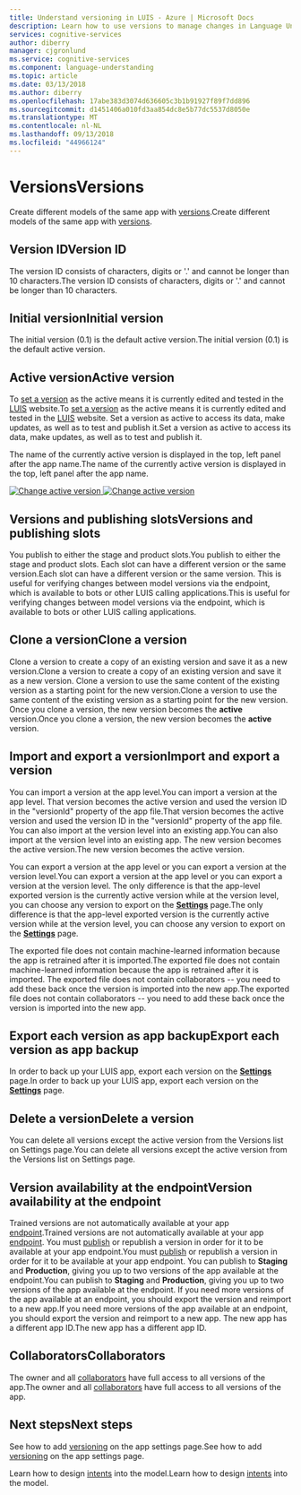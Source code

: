 ```yaml
---
title: Understand versioning in LUIS - Azure | Microsoft Docs
description: Learn how to use versions to manage changes in Language Understanding (LUIS)
services: cognitive-services
author: diberry
manager: cjgronlund
ms.service: cognitive-services
ms.component: language-understanding
ms.topic: article
ms.date: 03/13/2018
ms.author: diberry
ms.openlocfilehash: 17abe383d3074d636605c3b1b91927f89f7dd896
ms.sourcegitcommit: d1451406a010fd3aa854dc8e5b77dc5537d8050e
ms.translationtype: MT
ms.contentlocale: nl-NL
ms.lasthandoff: 09/13/2018
ms.locfileid: "44966124"
---
```

# <a name="versions"></a><span data-ttu-id="24835-103">Versions</span><span class="sxs-lookup"><span data-stu-id="24835-103">Versions</span></span>
<span data-ttu-id="24835-104">Create different models of the same app with [versions](luis-how-to-manage-versions.md).</span><span class="sxs-lookup"><span data-stu-id="24835-104">Create different models of the same app with [versions](luis-how-to-manage-versions.md).</span></span> 

## <a name="version-id"></a><span data-ttu-id="24835-105">Version ID</span><span class="sxs-lookup"><span data-stu-id="24835-105">Version ID</span></span>
<span data-ttu-id="24835-106">The version ID consists of characters, digits or '.' and cannot be longer than 10 characters.</span><span class="sxs-lookup"><span data-stu-id="24835-106">The version ID consists of characters, digits or '.' and cannot be longer than 10 characters.</span></span>

## <a name="initial-version"></a><span data-ttu-id="24835-107">Initial version</span><span class="sxs-lookup"><span data-stu-id="24835-107">Initial version</span></span>
<span data-ttu-id="24835-108">The initial version (0.1) is the default active version.</span><span class="sxs-lookup"><span data-stu-id="24835-108">The initial version (0.1) is the default active version.</span></span> 

## <a name="active-version"></a><span data-ttu-id="24835-109">Active version</span><span class="sxs-lookup"><span data-stu-id="24835-109">Active version</span></span>
<span data-ttu-id="24835-110">To [set a version](luis-how-to-manage-versions.md#set-active-version) as the active means it is currently edited and tested in the [LUIS](luis-reference-regions.md) website.</span><span class="sxs-lookup"><span data-stu-id="24835-110">To [set a version](luis-how-to-manage-versions.md#set-active-version) as the active means it is currently edited and tested in the [LUIS](luis-reference-regions.md) website.</span></span> <span data-ttu-id="24835-111">Set a version as active to access its data, make updates, as well as to test and publish it.</span><span class="sxs-lookup"><span data-stu-id="24835-111">Set a version as active to access its data, make updates, as well as to test and publish it.</span></span>

<span data-ttu-id="24835-112">The name of the currently active version is displayed in the top, left panel after the app name.</span><span class="sxs-lookup"><span data-stu-id="24835-112">The name of the currently active version is displayed in the top, left panel after the app name.</span></span> 

<span data-ttu-id="24835-113">[ ![Change active version](./media/luis-concept-version/version-in-nav-bar-inline.png) ](./media/luis-concept-version/version-in-nav-bar-expanded.png#lightbox)</span><span class="sxs-lookup"><span data-stu-id="24835-113">[ ![Change active version](./media/luis-concept-version/version-in-nav-bar-inline.png) ](./media/luis-concept-version/version-in-nav-bar-expanded.png#lightbox)</span></span>

## <a name="versions-and-publishing-slots"></a><span data-ttu-id="24835-114">Versions and publishing slots</span><span class="sxs-lookup"><span data-stu-id="24835-114">Versions and publishing slots</span></span>
<span data-ttu-id="24835-115">You publish to either the stage and product slots.</span><span class="sxs-lookup"><span data-stu-id="24835-115">You publish to either the stage and product slots.</span></span> <span data-ttu-id="24835-116">Each slot can have a different version or the same version.</span><span class="sxs-lookup"><span data-stu-id="24835-116">Each slot can have a different version or the same version.</span></span> <span data-ttu-id="24835-117">This is useful for verifying changes between model versions via the endpoint, which is available to bots or other LUIS calling applications.</span><span class="sxs-lookup"><span data-stu-id="24835-117">This is useful for verifying changes between model versions via the endpoint, which is available to bots or other LUIS calling applications.</span></span> 

## <a name="clone-a-version"></a><span data-ttu-id="24835-118">Clone a version</span><span class="sxs-lookup"><span data-stu-id="24835-118">Clone a version</span></span>
<span data-ttu-id="24835-119">Clone a version to create a copy of an existing version and save it as a new version.</span><span class="sxs-lookup"><span data-stu-id="24835-119">Clone a version to create a copy of an existing version and save it as a new version.</span></span> <span data-ttu-id="24835-120">Clone a version to use the same content of the existing version as a starting point for the new version.</span><span class="sxs-lookup"><span data-stu-id="24835-120">Clone a version to use the same content of the existing version as a starting point for the new version.</span></span> <span data-ttu-id="24835-121">Once you clone a version, the new version becomes the **active** version.</span><span class="sxs-lookup"><span data-stu-id="24835-121">Once you clone a version, the new version becomes the **active** version.</span></span> 

## <a name="import-and-export-a-version"></a><span data-ttu-id="24835-122">Import and export a version</span><span class="sxs-lookup"><span data-stu-id="24835-122">Import and export a version</span></span>
<span data-ttu-id="24835-123">You can import a version at the app level.</span><span class="sxs-lookup"><span data-stu-id="24835-123">You can import a version at the app level.</span></span> <span data-ttu-id="24835-124">That version becomes the active version and used the version ID in the "versionId" property of the app file.</span><span class="sxs-lookup"><span data-stu-id="24835-124">That version becomes the active version and used the version ID in the "versionId" property of the app file.</span></span> <span data-ttu-id="24835-125">You can also import at the version level into an existing app.</span><span class="sxs-lookup"><span data-stu-id="24835-125">You can also import at the version level into an existing app.</span></span> <span data-ttu-id="24835-126">The new version becomes the active version.</span><span class="sxs-lookup"><span data-stu-id="24835-126">The new version becomes the active version.</span></span> 

<span data-ttu-id="24835-127">You can export a version at the app level or you can export a version at the version level.</span><span class="sxs-lookup"><span data-stu-id="24835-127">You can export a version at the app level or you can export a version at the version level.</span></span> <span data-ttu-id="24835-128">The only difference is that the app-level exported version is the currently active version while at the version level, you can choose any version to export on the **[Settings](luis-how-to-manage-versions.md)** page.</span><span class="sxs-lookup"><span data-stu-id="24835-128">The only difference is that the app-level exported version is the currently active version while at the version level, you can choose any version to export on the **[Settings](luis-how-to-manage-versions.md)** page.</span></span> 

<span data-ttu-id="24835-129">The exported file does not contain machine-learned information because the app is retrained after it is imported.</span><span class="sxs-lookup"><span data-stu-id="24835-129">The exported file does not contain machine-learned information because the app is retrained after it is imported.</span></span> <span data-ttu-id="24835-130">The exported file does not contain collaborators -- you need to add these back once the version is imported into the new app.</span><span class="sxs-lookup"><span data-stu-id="24835-130">The exported file does not contain collaborators -- you need to add these back once the version is imported into the new app.</span></span>

## <a name="export-each-version-as-app-backup"></a><span data-ttu-id="24835-131">Export each version as app backup</span><span class="sxs-lookup"><span data-stu-id="24835-131">Export each version as app backup</span></span>
<span data-ttu-id="24835-132">In order to back up your LUIS app, export each version on the **[Settings](luis-how-to-manage-versions.md)** page.</span><span class="sxs-lookup"><span data-stu-id="24835-132">In order to back up your LUIS app, export each version on the **[Settings](luis-how-to-manage-versions.md)** page.</span></span>

## <a name="delete-a-version"></a><span data-ttu-id="24835-133">Delete a version</span><span class="sxs-lookup"><span data-stu-id="24835-133">Delete a version</span></span>
<span data-ttu-id="24835-134">You can delete all versions except the active version from the Versions list on Settings page.</span><span class="sxs-lookup"><span data-stu-id="24835-134">You can delete all versions except the active version from the Versions list on Settings page.</span></span> 

## <a name="version-availability-at-the-endpoint"></a><span data-ttu-id="24835-135">Version availability at the endpoint</span><span class="sxs-lookup"><span data-stu-id="24835-135">Version availability at the endpoint</span></span>
<span data-ttu-id="24835-136">Trained versions are not automatically available at your app [endpoint](luis-glossary.md#endpoint).</span><span class="sxs-lookup"><span data-stu-id="24835-136">Trained versions are not automatically available at your app [endpoint](luis-glossary.md#endpoint).</span></span> <span data-ttu-id="24835-137">You must [publish](luis-how-to-publish-app.md) or republish a version in order for it to be available at your app endpoint.</span><span class="sxs-lookup"><span data-stu-id="24835-137">You must [publish](luis-how-to-publish-app.md) or republish a version in order for it to be available at your app endpoint.</span></span> <span data-ttu-id="24835-138">You can publish to **Staging** and **Production**, giving you up to two versions of the app available at the endpoint.</span><span class="sxs-lookup"><span data-stu-id="24835-138">You can publish to **Staging** and **Production**, giving you up to two versions of the app available at the endpoint.</span></span> <span data-ttu-id="24835-139">If you need more versions of the app available at an endpoint, you should export the version and reimport to a new app.</span><span class="sxs-lookup"><span data-stu-id="24835-139">If you need more versions of the app available at an endpoint, you should export the version and reimport to a new app.</span></span> <span data-ttu-id="24835-140">The new app has a different app ID.</span><span class="sxs-lookup"><span data-stu-id="24835-140">The new app has a different app ID.</span></span>

## <a name="collaborators"></a><span data-ttu-id="24835-141">Collaborators</span><span class="sxs-lookup"><span data-stu-id="24835-141">Collaborators</span></span>
<span data-ttu-id="24835-142">The owner and all [collaborators](luis-how-to-collaborate.md) have full access to all versions of the app.</span><span class="sxs-lookup"><span data-stu-id="24835-142">The owner and all [collaborators](luis-how-to-collaborate.md) have full access to all versions of the app.</span></span>

## <a name="next-steps"></a><span data-ttu-id="24835-143">Next steps</span><span class="sxs-lookup"><span data-stu-id="24835-143">Next steps</span></span>

<span data-ttu-id="24835-144">See how to add [versioning](luis-how-to-manage-versions.md) on the app settings page.</span><span class="sxs-lookup"><span data-stu-id="24835-144">See how to add [versioning](luis-how-to-manage-versions.md) on the app settings page.</span></span> 

<span data-ttu-id="24835-145">Learn how to design [intents](luis-concept-intent.md) into the model.</span><span class="sxs-lookup"><span data-stu-id="24835-145">Learn how to design [intents](luis-concept-intent.md) into the model.</span></span>